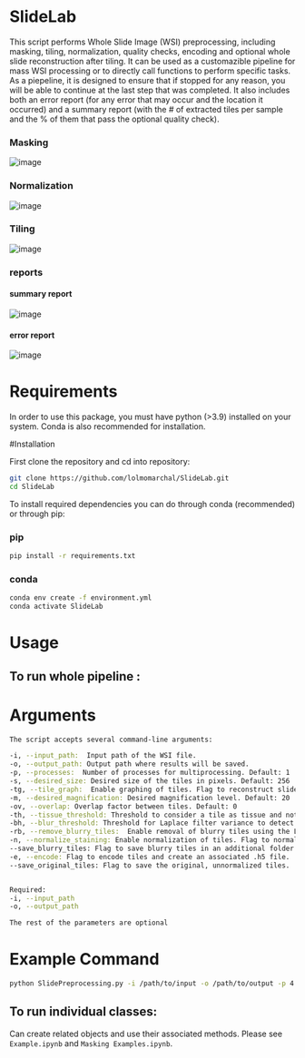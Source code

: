 
# SlideLab

This script performs Whole Slide Image (WSI) preprocessing, including masking, tiling, normalization, quality checks, encoding and optional whole slide reconstruction after tiling. It can be used as a customazible pipeline for mass WSI processing or to directly call functions to perform specific tasks. As a piepeline, it is designed to ensure that if stopped for any reason, you will be able to continue at the last step that was completed. It also includes both an error report (for any error that may occur and the location it occurred) and a summary report (with the # of extracted tiles per sample and the % of them that pass the optional quality check).

### Masking
![image](https://github.com/lolmomarchal/SlideLab/assets/114376800/2c4c98fd-a6ae-40c0-8e9a-5f9d88404e92)

### Normalization
![image](https://github.com/lolmomarchal/SlideLab/assets/114376800/532fe9f7-b44b-4da3-bf86-a979ebe19127)

### Tiling 

![image](https://github.com/lolmomarchal/SlideLab/assets/114376800/b352da2c-0276-4af6-b879-8a71d5eb7388)

### reports 
#### summary report 
![image](https://github.com/lolmomarchal/SlideLab/assets/114376800/81f7cbd2-50ab-450e-a5fd-5354b899b381)
#### error report
![image](https://github.com/lolmomarchal/SlideLab/assets/114376800/e9d7c1e6-dac0-40b2-887d-869a4f34aaa5)

# Requirements

In order to use this package, you must have python (>3.9) installed on your system. Conda is also recommended for installation.

#Installation

First clone the repository and cd into repository: 
```sh
git clone https://github.com/lolmomarchal/SlideLab.git
cd SlideLab
```
To install required dependencies you can do through conda (recommended) or through pip:
### pip
```sh
pip install -r requirements.txt 
```
### conda
```sh
conda env create -f environment.yml
conda activate SlideLab
```

# Usage

## To run whole pipeline :



Arguments
===
```sh
The script accepts several command-line arguments:

-i, --input_path:  Input path of the WSI file.
-o, --output_path: Output path where results will be saved.
-p, --processes:  Number of processes for multiprocessing. Default: 1
-s, --desired_size: Desired size of the tiles in pixels. Default: 256
-tg, --tile_graph:  Enable graphing of tiles. Flag to reconstruct slide after tiling.
-m, --desired_magnification: Desired magnification level. Default: 20
-ov, --overlap: Overlap factor between tiles. Default: 0
-th, --tissue_threshold: Threshold to consider a tile as tissue and not backgroun. Default: 0.7
-bh, --blur_threshold: Threshold for Laplace filter variance to detect blurriness. Default: 0.015
-rb, --remove_blurry_tiles:  Enable removal of blurry tiles using the Laplacian filter. Flag to perform a quality check of tiles.
-n, --normalize_staining: Enable normalization of tiles. Flag to normalize tiles.
--save_blurry_tiles: Flag to save blurry tiles in an additional folder called 'out_focus_tiles'.
-e, --encode: Flag to encode tiles and create an associated .h5 file.
--save_original_tiles: Flag to save the original, unnormalized tiles.


Required:
-i, --input_path
-o, --output_path

The rest of the parameters are optional

```
Example Command
===
```sh
python SlidePreprocessing.py -i /path/to/input -o /path/to/output -p 4 -s 512 -tg -m 40 -ov 10 -n -e
```

## To run individual classes: 
Can create related objects and use their associated methods. Please see `Example.ipynb` and  `Masking Examples.ipynb`.

